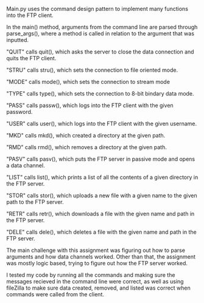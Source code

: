 Main.py uses the command design pattern to implement many functions into the FTP client.

In the main() method, arguments from the command line are parsed through parse_args(), where a method is called in relation to the argument that was inputted. 

"QUIT" calls quit(), which asks the server to close the data connection and quits the FTP client.

"STRU" calls stru(), which sets the connection to file oriented mode.

"MODE" calls mode(), which sets the connection to stream mode

"TYPE" calls type(), which sets the connection to 8-bit bindary data mode.

"PASS" calls passw(), which logs into the FTP client with the given password.

"USER" calls user(), which logs into the FTP client with the given username.

"MKD" calls mkd(), which created a directory at the given path.

"RMD" calls rmd(), which removes a directory at the given path.

"PASV" calls pasv(), which puts the FTP server in passive mode and opens a data channel.

"LIST" calls list(), which prints a list of all the contents of a given directory in the FTP server.

"STOR" calls stor(), which uploads a new file with a given name to the given path to the FTP server.

"RETR" calls retr(), which downloads a file with the given name and path in the FTP server.

"DELE" calls dele(), which deletes a file with the given name and path in the FTP server.

The main challenge with this assignment was figuring out how to parse arguments and how data channels worked. Other than that, the assignment was mostly logic based, trying to figure out how the FTP server worked. 

I tested my code by running all the commands and making sure the messages recieved in the command line were correct, as well as using fileZilla to make sure data created, removed, and listed was correct when commands were called from the client.
